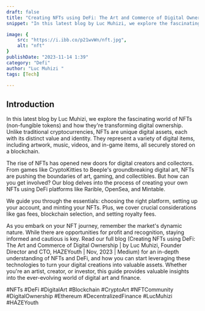 ```yaml
---
draft: false
title: "Creating NFTs using DeFi: The Art and Commerce of Digital Ownership "
snippet: "In this latest blog by Luc Muhizi, we explore the fascinating world of NFTs (non-fungible tokens) and how they're transforming digital ownership. Unlike traditional cryptocurrencies, NFTs are unique digital assets, each with its distinct value and identity. They represent a variety of digital items, including artwork, music, videos, and in-game items, all securely stored on a blockchain."

image: {
    src: "https://i.ibb.co/p21wvWn/nft.jpg",
    alt: "nft"
}
publishDate: "2023-11-14 1:39"
category: "Defi"
author: "Luc Muhizi "
tags: [Tech]

--- 
```

## Introduction
In this latest blog by Luc Muhizi, we explore the fascinating world of NFTs (non-fungible tokens) and how they're transforming digital ownership. Unlike traditional cryptocurrencies, NFTs are unique digital assets, each with its distinct value and identity. They represent a variety of digital items, including artwork, music, videos, and in-game items, all securely stored on a blockchain.

The rise of NFTs has opened new doors for digital creators and collectors. From games like CryptoKitties to Beeple's groundbreaking digital art, NFTs are pushing the boundaries of art, gaming, and collectibles. But how can you get involved? Our blog delves into the process of creating your own NFTs using DeFi platforms like Rarible, OpenSea, and Mintable.

We guide you through the essentials: choosing the right platform, setting up your account, and minting your NFTs. Plus, we cover crucial considerations like gas fees, blockchain selection, and setting royalty fees.

As you embark on your NFT journey, remember the market's dynamic nature. While there are opportunities for profit and recognition, staying informed and cautious is key.
Read our full blog (Creating NFTs using DeFi: The Art and Commerce of Digital Ownership | by Luc Muhizi, Founder Director and CTO, HAZEYouth | Nov, 2023 | Medium)  for an in-depth understanding of NFTs and DeFi, and how you can start leveraging these technologies to turn your digital creations into valuable assets. Whether you're an artist, creator, or investor, this guide provides valuable insights into the ever-evolving world of digital art and finance.

#NFTs #DeFi #DigitalArt #Blockchain #CryptoArt #NFTCommunity #DigitalOwnership #Ethereum #DecentralizedFinance #LucMuhizi #HAZEYouth